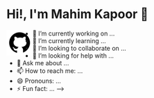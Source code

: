 # Hi!, I'm Mahim Kapoor 👋

[<img align="left" alt="Niladri Mondal | Github" src="/assets/icons/icons8-github.svg" />](https://github.com/imniladri)

- 🔭 I’m currently working on ...
- 🌱 I’m currently learning ...
- 👯 I’m looking to collaborate on ...
- 🤔 I’m looking for help with ...
- 💬 Ask me about ...
- 📫 How to reach me: ...
- 😄 Pronouns: ...
- ⚡ Fun fact: ...
  -->
